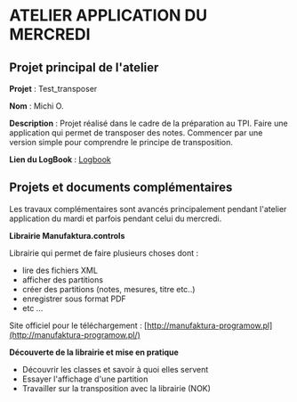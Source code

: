 # ATELIER APPLICATION DU MERCREDI

## Projet principal de l'atelier

**Projet** : Test_transposer

**Nom** : Michi O.

**Description** : Projet réalisé dans le cadre de la préparation au TPI. Faire une application qui permet de transposer des notes. Commencer par une version simple pour comprendre le principe de transposition. 

**Lien du LogBook** : [Logbook](LogBook-ATaPP.md)

## Projets et documents complémentaires 

Les travaux complémentaires sont avancés principalement pendant l'atelier application du mardi et parfois pendant celui du mercredi.

**Librairie Manufaktura.controls** 

Librairie qui permet de faire plusieurs choses dont : 
- lire des fichiers XML
- afficher des partitions 
- créer des partitions (notes, mesures, titre etc..) 
- enregistrer sous format PDF
- etc ...

Site officiel pour le téléchargement : [http://manufaktura-programow.pl](http://manufaktura-programow.pl/)

**Découverte de la librairie et mise en pratique**

- Découvrir les classes et savoir à quoi elles servent 
- Essayer l'affichage d'une partition
- Travailler sur la transposition avec la librairie (NOK)




